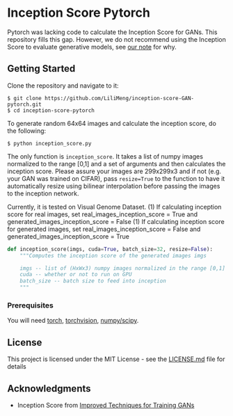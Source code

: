 # Inception Score Pytorch

Pytorch was lacking code to calculate the Inception Score for GANs. This repository fills this gap.
However, we do not recommend using the Inception Score to evaluate generative models, see [our note](https://arxiv.org/abs/1801.01973) for why.

## Getting Started

Clone the repository and navigate to it:
```
$ git clone https://github.com/LiliMeng/inception-score-GAN-pytorch.git
$ cd inception-score-pytorch
```

To generate random 64x64 images and calculate the inception score, do the following:
```
$ python inception_score.py
```

The only function is `inception_score`. It takes a list of numpy images normalized to the range [0,1] and a set of arguments and then calculates the inception score. Please assure your images are 299x299x3 and if not (e.g. your GAN was trained on CIFAR), pass `resize=True` to the function to have it automatically resize using bilinear interpolation before passing the images to the inception network.

Currently, it is tested on Visual Genome Dataset.
(1) If calculating inception score for real images, set real_images_inception_score = True and generated_images_inception_score = False
(1) If calculating inception score for generated images, set real_images_inception_score = False and generated_images_inception_score = True

```python
def inception_score(imgs, cuda=True, batch_size=32, resize=False):
    """Computes the inception score of the generated images imgs

    imgs -- list of (HxWx3) numpy images normalized in the range [0,1]
    cuda -- whether or not to run on GPU
    batch_size -- batch size to feed into inception
    """
```

### Prerequisites

You will need [torch](http://pytorch.org/), [torchvision](https://github.com/pytorch/vision), [numpy/scipy](https://scipy.org/).

## License

This project is licensed under the MIT License - see the [LICENSE.md](LICENSE.md) file for details

## Acknowledgments

* Inception Score from [Improved Techniques for Training GANs](https://arxiv.org/abs/1606.03498)
